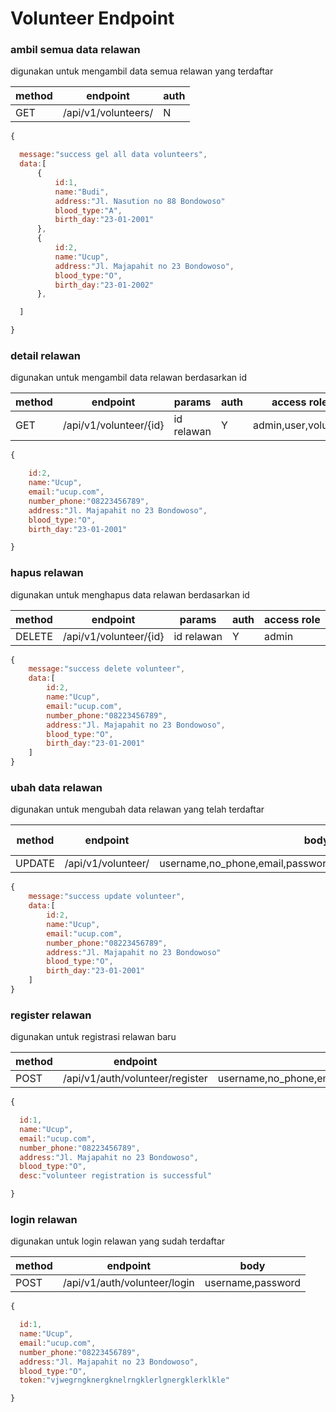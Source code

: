 # Volunteer Endpoint

### ambil semua data relawan

digunakan untuk mengambil data semua relawan yang terdaftar

| method | endpoint            | auth |
| ------ | ------------------- | ---- |
| GET    | /api/v1/volunteers/ | N    |

```js
{

  message:"success gel all data volunteers",
  data:[
      {
          id:1,
          name:"Budi",
          address:"Jl. Nasution no 88 Bondowoso"
          blood_type:"A",
          birth_day:"23-01-2001"
      },
      {
          id:2,
          name:"Ucup",
          address:"Jl. Majapahit no 23 Bondowoso",
          blood_type:"O",
          birth_day:"23-01-2002"
      },

  ]

}
```

### detail relawan

digunakan untuk mengambil data relawan berdasarkan id

| method | endpoint               | params     | auth | access role         |
| ------ | ---------------------- | ---------- | ---- | ------------------- |
| GET    | /api/v1/volunteer/{id} | id relawan | Y    | admin,user,volunter |

```js
{

    id:2,
    name:"Ucup",
    email:"ucup.com",
    number_phone:"08223456789",
    address:"Jl. Majapahit no 23 Bondowoso",
    blood_type:"O",
    birth_day:"23-01-2001"

}
```

### hapus relawan

digunakan untuk menghapus data relawan berdasarkan id

| method | endpoint               | params     | auth | access role |
| ------ | ---------------------- | ---------- | ---- | ----------- |
| DELETE | /api/v1/volunteer/{id} | id relawan | Y    | admin       |

```js
{
    message:"success delete volunteer",
    data:[
        id:2,
        name:"Ucup",
        email:"ucup.com",
        number_phone:"08223456789",
        address:"Jl. Majapahit no 23 Bondowoso",
        blood_type:"O",
        birth_day:"23-01-2001"
    ]
}
```

### ubah data relawan

digunakan untuk mengubah data relawan yang telah terdaftar

| method | endpoint           | body                                                          | auth | access role |
| ------ | ------------------ | ------------------------------------------------------------- | ---- | ----------- |
| UPDATE | /api/v1/volunteer/ | username,no_phone,email,password,address,blood_type,birth_day | Y    | volunteer   |

```js
{
    message:"success update volunteer",
    data:[
        id:2,
        name:"Ucup",
        email:"ucup.com",
        number_phone:"08223456789",
        address:"Jl. Majapahit no 23 Bondowoso"
        blood_type:"O",
        birth_day:"23-01-2001"
    ]
}
```

### register relawan

digunakan untuk registrasi relawan baru

| method | endpoint                        | body                                                          | auth |
| ------ | ------------------------------- | ------------------------------------------------------------- | ---- |
| POST   | /api/v1/auth/volunteer/register | username,no_phone,email,password,address,blood_type,birth_day | N    |

```js
{

  id:1,
  name:"Ucup",
  email:"ucup.com",
  number_phone:"08223456789",
  address:"Jl. Majapahit no 23 Bondowoso",
  blood_type:"O",
  desc:"volunteer registration is successful"

}
```

### login relawan

digunakan untuk login relawan yang sudah terdaftar

| method | endpoint                     | body              |
| ------ | ---------------------------- | ----------------- |
| POST   | /api/v1/auth/volunteer/login | username,password |

```js
{

  id:1,
  name:"Ucup",
  email:"ucup.com",
  number_phone:"08223456789",
  address:"Jl. Majapahit no 23 Bondowoso",
  blood_type:"O",
  token:"vjwegrngknergknelrngklerlgnergklerklkle"

}
```
